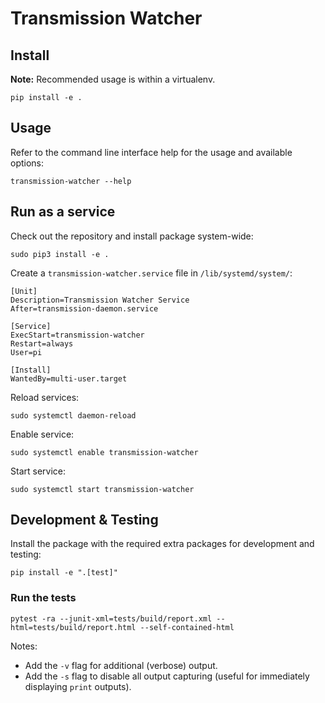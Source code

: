 # Transmission Watcher

## Install

**Note:** Recommended usage is within a virtualenv.

```shell
pip install -e .
```

## Usage

Refer to the command line interface help for the usage and available options:

```shell
transmission-watcher --help
```

## Run as a service

Check out the repository and install package system-wide:

```shell
sudo pip3 install -e .
```

Create a `transmission-watcher.service` file in `/lib/systemd/system/`:

```text
[Unit]
Description=Transmission Watcher Service
After=transmission-daemon.service

[Service]
ExecStart=transmission-watcher
Restart=always
User=pi

[Install]
WantedBy=multi-user.target
```

Reload services:

```shell
sudo systemctl daemon-reload
```

Enable service:

```shell
sudo systemctl enable transmission-watcher
```

Start service:

```shell
sudo systemctl start transmission-watcher
```

## Development & Testing

Install the package with the required extra packages for development and
testing:

```shell
pip install -e ".[test]"
```

### Run the tests

```shell
pytest -ra --junit-xml=tests/build/report.xml --html=tests/build/report.html --self-contained-html
```

Notes:

- Add the `-v` flag for additional (verbose) output.
- Add the `-s` flag to disable all output capturing (useful for immediately
  displaying `print` outputs).
